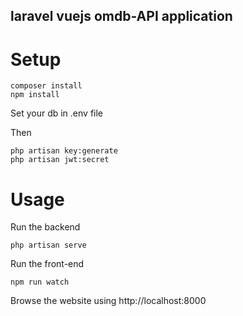 ## laravel vuejs omdb-API application

# Setup

```
composer install
npm install
```

Set your db in .env file

Then
```
php artisan key:generate
php artisan jwt:secret
```

# Usage

Run the backend
```
php artisan serve
```

Run the front-end
```
npm run watch
```

Browse the website using
http://localhost:8000
